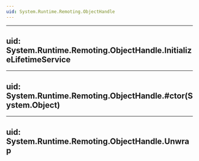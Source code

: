 ```yaml
---
uid: System.Runtime.Remoting.ObjectHandle
---
```


---
uid: System.Runtime.Remoting.ObjectHandle.InitializeLifetimeService
---

---
uid: System.Runtime.Remoting.ObjectHandle.#ctor(System.Object)
---

---
uid: System.Runtime.Remoting.ObjectHandle.Unwrap
---
